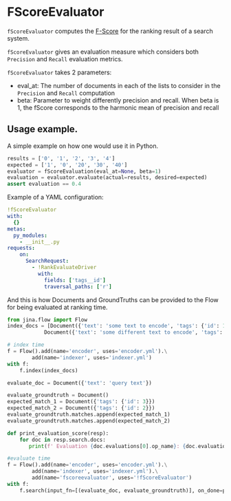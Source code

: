 # FScoreEvaluator

`fScoreEvaluator` computes the [F-Score](https://en.wikipedia.org/wiki/F-score) for the ranking result of a search system.

`fScoreEvaluator` gives an evaluation measure which considers both `Precision` and `Recall` evaluation metrics.

`fScoreEvaluator` takes 2 parameters:
- eval_at: The number of documents in each of the lists to consider in the `Precision` and `Recall` computation
- beta: Parameter to weight differently precision and recall. When beta is 1, the fScore corresponds to the harmonic mean
        of precision and recall
 
 ## Usage example.

A simple example on how one would use it in Python.

```python
results = ['0', '1', '2', '3', '4']
expected = ['1', '0', '20', '30', '40']
evaluator = fScoreEvaluation(eval_at=None, beta=1)
evaluation = evaluator.evaluate(actual=results, desired=expected)
assert evaluation == 0.4
```

Example of a YAML configuration:

```yaml
!fScoreEvaluator
with:
  {}
metas:
  py_modules:
    - __init__.py
requests:
    on:
      SearchRequest:
        - !RankEvaluateDriver
          with:
            fields: ['tags__id']
            traversal_paths: ['r']
```

And this is how Documents and GroundTruths can be provided to the Flow for being evaluated at ranking time.

```python
from jina.flow import Flow
index_docs = [Document({'text': 'some text to encode', 'tags': {'id': 1}}), 
            Document({'text': 'some different text to encode', 'tags': {'id': 2}})]

# index time
f = Flow().add(name='encoder', uses='encoder.yml').\
        add(name='indexer', uses='indexer.yml')
with f:
    f.index(index_docs)

evaluate_doc = Document({'text': 'query text'})

evaluate_groundtruth = Document()
expected_match_1 = Document({'tags': {'id': 3}})
expected_match_2 = Document({'tags': {'id': 2}})
evaluate_groundtruth.matches.append(expected_match_1)
evaluate_groundtruth.matches.append(expected_match_2)

def print_evaluation_score(resp):
    for doc in resp.search.docs:
       print(f' Evaluation {doc.evaluations[0].op_name}: {doc.evaluations[0].value}')

#evaluate time
f = Flow().add(name='encoder', uses='encoder.yml').\
        add(name='indexer', uses='indexer.yml').\
        add(name='fscoreevaluator', uses='!fScoreEvaluator')
with f:
    f.search(input_fn=[(evaluate_doc, evaluate_groundtruth)], on_done=print_evaluation_score)
```
